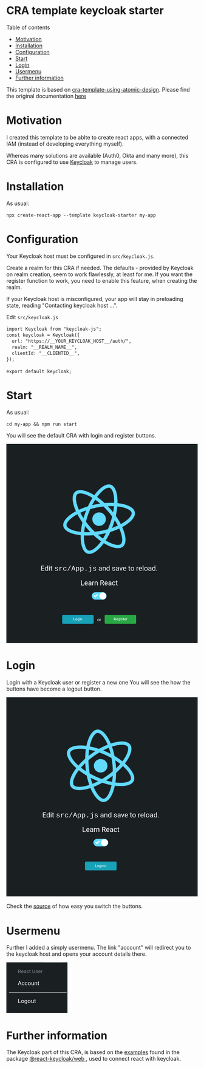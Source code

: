 # CRA template keycloak starter

Table of contents

- [Motivation](#motivation)
- [Installation](#installation)
- [Configuration](#configuration)
- [Start](#start)
- [Login](#login)
- [Usermenu](#usermenu)
- [Further information](#further-information)

This template is based on [cra-template-using-atomic-design](https://github.com/danielschlieder/cra-template-using-atomic-design). Please find the original documentation [here](https://raw.githubusercontent.com/danielschlieder/cra-template-using-atomic-design/main/README.md)

# Motivation

I created this template to be ablte to create react apps, with a connected IAM (instead of developing everything myself).

Whereas many solutions are available (Auth0, Okta and many more), this CRA is configured to use [Keycloak](https://www.keycloak.org/) to manage users.

# Installation

As usual:

```
npx create-react-app --template keycloak-starter my-app
```

# Configuration

Your Keycloak host must be configured in `src/keycloak.js`.

Create a realm for this CRA if needed. The defaults - provided by Keycloak on realm creation, seem to work flawlessly, at least for me. If you want the register function to work, you need to enable this feature, when creating the realm.

If your Keycloak host is misconfigured, your app will stay in preloading state, reading "Contacting keycloak host ...".

Edit `src/keycloak.js`

```
import Keycloak from "keycloak-js";
const keycloak = Keycloak({
  url: "https://__YOUR_KEYCLOAK_HOST__/auth/",
  realm: "__REALM_NAME__",
  clientId: "__CLIENTID__",
});

export default keycloak;

```

# Start

As usual:

```
cd my-app && npm run start
```

You will see the default CRA with login and register buttons.

![ReactJS Template](app-screenshot-start.png "CRA with login and register buttons")

# Login

Login with a Keycloak user or register a new one
You will see the how the buttons have become a logout button.

![ReactJS Template](app-screenshot-authed.png "CRA after login")

Check the [source](./src/components/pages/default/index.js) of how easy you switch the buttons.

# Usermenu

Further I added a simply usermenu. The link "account" will redirect you to the keycloak host and opens your account details there.

![ReactJS Template](app-screenshot-dropdown.png "CRA usermenu")

# Further information

The Keycloak part of this CRA, is based on the [examples](https://github.com/react-keycloak/react-keycloak-examples) found in the package [@react-keycloak/web
](https://www.npmjs.com/package/@react-keycloak/web), used to connect react with keycloak.
